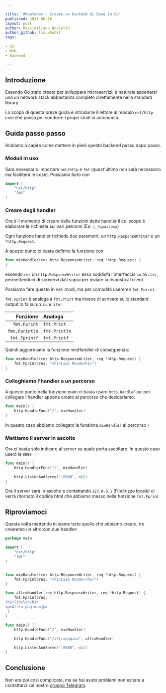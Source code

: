 ```yaml
---

title: '#howtodev - Creare un backend di base in Go'
published: 2021-06-18
layout: post
author: Massimiliano Noviello
author_github: linuxhubit
tags:

- Go
- Web
- Backend

---
```




## Introduzione

Essendo Go stato creato per sviluppare microservizi, è naturale aspettarsi una un network stack abbastanza completo direttamente nella standard library.

Lo scopo di questa breve guida è introdurre il lettore al modulo `net/http` così che possa poi condurre i propri studi in autonomia.





## Guida passo passo

Andiamo a capire come mettere in piedi questo backend passo dopo passo.



### Moduli in uso

Sarà necessario importare `net/http` e `fmt` (quest'ultimo non sarà necessario ma faciliterà le cose). Possiamo farlo con

```go
import (
    "net/http"
    "fmt"
)
```



### Creare degli handler

Ora è il momento di creare delle funzioni dette handler il cui scopo è elaborare le richieste sui vari percorsi (Es: `/`, `/qualcosa`)

Ogni funzione handler richiede due parametri, un `http.ResponseWriter` e un `*http.Request`.



A questo punto ci basta definire la funzione con

```go
func mioHandler(res http.ResponseWriter, req *http.Request) {   
}
```

essendo `res` un `http.ResponseWriter` esso soddisfa l'interfaccia `io.Writer`, permettendoci di scrivervi dati sopra per inviare la risposta al client.

Possiamo fare questo in vari modi, ma per comodità useremo `fmt.Fprint`.

`fmt.Fprint` è analoga a `fmt.Print` ma invece di scrivere sullo standard output lo fa su un `io.Writer`.

| Funzione       | Analoga       |
| --------------:|:------------- |
| `fmt.Fprint`   | `fmt.Print`   |
| `fmt.Fprintln` | `fmt.Println` |
| `fmt.Fprintf`  | `fmt.Printf`  |

Quindi aggiorniamo la funzione mioHandler di conseguenza:

```go
func mioHandler(res http.ResponseWriter, req *http.Request) {
    fmt.Fprint(res, "<h1>Ciao Mondo<h1>")   
}
```



### Colleghiamo l'handler a un percorso

A questo punto nella funzione main ci basta usare `http.HandleFunc` per collegare l'handler appena creato al percorso che desideriamo:

```go
func main() {
    http.HandleFunc("/", mioHandler)
}
```

In questo caso abbiamo collegato la funzione `mioHandler` al percorso `/`



### Mettiamo il server in ascolto

Ora ci basta solo indicare al server su quale porta ascoltare. In questo caso userò la `8080`

```go
func main() {
    http.HandlerFunc("/", mioHandler)

    http.ListenAndServe(":8080", nil)
}
```

Ora il server sarà in ascolto e contattando `127.0.0.1` (l'indirizzo locale) ci verrà ritornato il codice html che abbiamo messo nella funzione `fmt.Fprint`



## Riproviamoci

Questa volta mettendo in sieme tutto quello che abbiamo creato, ne creeremo un altro con due handler:

```go
package main

import (
    "net/http"
    "fmt"
)


func mioHandler(res http.ResponseWriter, req *http.Request) {
    fmt.Fprint(res, "<h1>Ciao Mondo!<h1>")
}

func altroHandler(res http.ResponseWriter, req *http.Request) {
    fmt.Fprint(res, `
<h1>Titolo</h1>
<p>Altra pagina</p>
`)
}

func main() {
    http.HandleFunc("/", mioHandler)

    http.HandleFunc("/altrapagina", altroHandler)

    http.ListenAndServe(":8080", nil)
}
```



## Conclusione

Non era poi così complicato, ma se hai avuto problemi non esitare a contattarci sul nostro [gruppo Telegram](https://t.me/linuxpeople).
